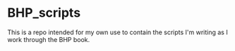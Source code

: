 # BHP_scripts
This is a repo intended for my own use to contain the scripts I'm writing as I work through the BHP book.
